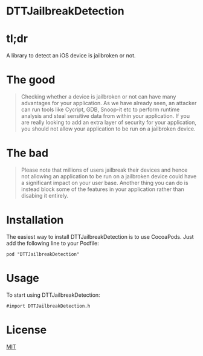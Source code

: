 DTTJailbreakDetection
=====================

# tl;dr

A library to detect an iOS device is jailbroken or not.

# The good

> Checking whether a device is jailbroken or not can have many advantages for your application. As we have already seen, an attacker can run tools like Cycript, GDB, Snoop-it etc to perform runtime analysis and steal sensitive data from within your application. If you are really looking to add an extra layer of security for your application, you should not allow your application to be run on a jailbroken device.

# The bad

> Please note that millions of users jailbreak their devices and hence not allowing an application to be run on a jailbroken device could have a significant impact on your user base. Another thing you can do is instead block some of the features in your application rather than disabing it entirely.

# Installation

The easiest way to install DTTJailbreakDetection is to use CocoaPods. Just add the following line to your Podfile:

    pod "DTTJailbreakDetection"

# Usage

To start using DTTJailbreakDetection:
```obj-c
#import DTTJailbreakDetection.h
```

# License

[MIT](http://thi.mit-license.org/)
